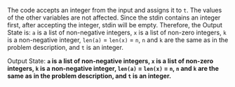 The code accepts an integer from the input and assigns it to `t`. The values of the other variables are not affected. Since the stdin contains an integer first, after accepting the integer, stdin will be empty. Therefore, the Output State is: `a` is a list of non-negative integers, `x` is a list of non-zero integers, `k` is a non-negative integer, `len(a)` = `len(x)` = `n`, `n` and `k` are the same as in the problem description, and `t` is an integer.

Output State: **`a` is a list of non-negative integers, `x` is a list of non-zero integers, `k` is a non-negative integer, `len(a)` = `len(x)` = `n`, `n` and `k` are the same as in the problem description, and `t` is an integer.**